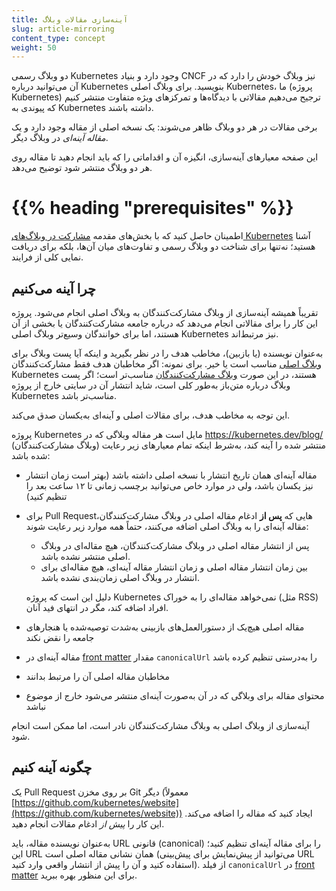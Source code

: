 ```yaml
---
title: آینه‌سازی مقالات وبلاگ
slug: article-mirroring
content_type: concept
weight: 50
---
```


<!-- overview -->

دو وبلاگ رسمی Kubernetes وجود دارد و بنیاد CNCF نیز وبلاگ خودش را دارد که در آن می‌توانید درباره Kubernetes بنویسید.
برای وبلاگ اصلی Kubernetes، ما (پروژه Kubernetes) ترجیح می‌دهیم مقالاتی با دیدگاه‌ها و تمرکزهای ویژه متفاوت منتشر کنیم که پیوندی به Kubernetes داشته باشند.

برخی مقالات در هر دو وبلاگ ظاهر می‌شوند: یک نسخه اصلی از مقاله وجود دارد و
یک _مقاله آینه‌ای_ در وبلاگ دیگر.

این صفحه معیارهای آینه‌سازی، انگیزه آن و
اقداماتی را که باید انجام دهید تا مقاله روی هر دو وبلاگ منتشر شود توضیح می‌دهد.

# {{% heading "prerequisites" %}}

اطمینان حاصل کنید که با بخش‌های مقدمه
[مشارکت در وبلاگ‌های Kubernetes](/docs/contribute/blog/) آشنا هستید؛ نه‌تنها برای شناخت
دو وبلاگ رسمی و تفاوت‌های میان آن‌ها، بلکه برای دریافت نمایی کلی از فرایند.

<!-- content -->

## چرا آینه می‌کنیم

تقریباً همیشه آینه‌سازی از وبلاگ مشارکت‌کنندگان به وبلاگ اصلی انجام می‌شود. پروژه این کار را
برای مقالاتی انجام می‌دهد که درباره جامعه مشارکت‌کنندگان یا بخشی از آن هستند، اما برای خوانندگان
وسیع‌تر وبلاگ اصلی Kubernetes نیز مرتبط‌اند.

به‌عنوان نویسنده (یا بازبین)، مخاطب هدف را در نظر بگیرید و اینکه آیا پست وبلاگ برای
[وبلاگ اصلی](/docs/contribute/blog/#main-blog) مناسب است یا خیر.
برای نمونه: اگر مخاطبان هدف فقط مشارکت‌کنندگان Kubernetes هستند، در این صورت
[وبلاگ مشارکت‌کنندگان](/docs/contribute/blog/#contributor-blog)
مناسب‌تر است؛
اگر پست وبلاگ درباره متن‌باز به‌طور کلی است، شاید انتشار آن در سایتی خارج از پروژه Kubernetes مناسب‌تر باشد.

این توجه به مخاطب هدف، برای مقالات اصلی و آینه‌ای به‌یکسان صدق می‌کند.

پروژه Kubernetes مایل است هر مقاله وبلاگی که در https://kubernetes.dev/blog/
(وبلاگ مشارکت‌کنندگان) منتشر شده را آینه کند، به‌شرط اینکه تمام معیارهای زیر رعایت شده باشد:

- مقاله آینه‌ای همان تاریخ انتشار با نسخه اصلی داشته باشد (بهتر است زمان انتشار نیز یکسان باشد،
  ولی در موارد خاص می‌توانید برچسب زمانی تا ۱۲ ساعت بعد را تنظیم کنید)

- برای Pull Requestهایی که **پس از** ادغام مقاله اصلی در وبلاگ مشارکت‌کنندگان، مقاله آینه‌ای را به وبلاگ اصلی اضافه می‌کنند، حتماً همه موارد زیر رعایت شوند:

  - پس از انتشار مقاله اصلی در وبلاگ مشارکت‌کنندگان، هیچ مقاله‌ای در وبلاگ اصلی منتشر نشده باشد.
  - بین زمان انتشار مقاله اصلی و زمان انتشار مقاله آینه‌ای، هیچ مقاله‌ای برای انتشار در وبلاگ اصلی زمان‌بندی نشده باشد.

  دلیل این است که پروژه Kubernetes نمی‌خواهد مقاله‌ای را به خوراک (مثل RSS) افراد اضافه کند، مگر در انتهای فید آنان.

- مقاله اصلی هیچ‌یک از دستورالعمل‌های بازبینی به‌شدت توصیه‌شده یا هنجارهای جامعه را نقض نکند

- مقاله آینه‌ای در
  [front matter](https://gohugo.io/content-management/front-matter/)
  مقدار `canonicalUrl` را به‌درستی تنظیم کرده باشد

- مخاطبان مقاله اصلی آن را مرتبط بدانند

- محتوای مقاله برای وبلاگی که در آن به‌صورت آینه‌ای منتشر می‌شود خارج از موضوع نباشد

آینه‌سازی از وبلاگ اصلی به وبلاگ مشارکت‌کنندگان نادر است، اما ممکن است انجام شود.

## چگونه آینه کنیم

یک Pull Request بر روی مخزن Git دیگر (معمولاً
[https://github.com/kubernetes/website](https://github.com/kubernetes/website)) ایجاد کنید که
مقاله را اضافه می‌کند. این کار را _پیش از_ ادغام مقالات انجام دهید.

به‌عنوان نویسنده مقاله، باید URL قانونی (canonical) را برای مقاله آینه‌ای تنظیم کنید؛ این URL همان نشانی مقاله اصلی است
(می‌توانید از پیش‌نمایش برای پیش‌بینی URL استفاده کنید و آن را پیش از انتشار واقعی وارد کنید). از فیلد `canonicalUrl`
در [front matter](https://gohugo.io/content-management/front-matter/) برای این منظور بهره ببرید.
